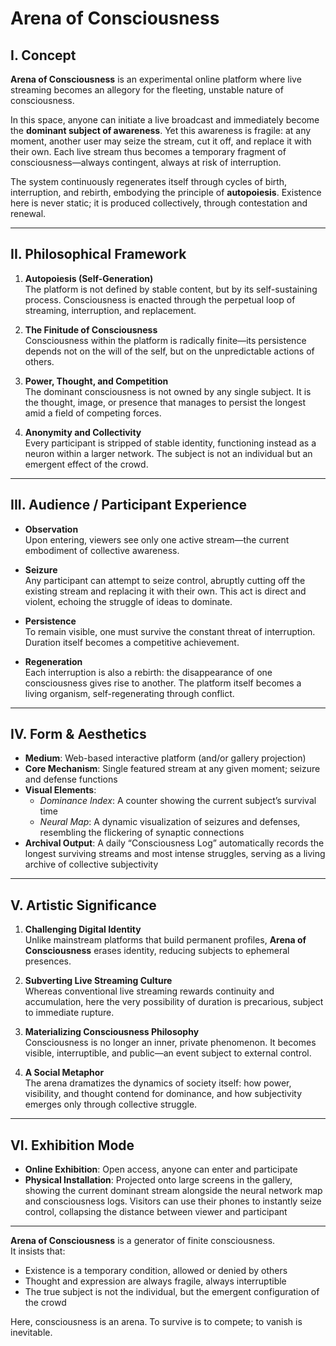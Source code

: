 # Arena of Consciousness  

## I. Concept  

**Arena of Consciousness** is an experimental online platform where live streaming becomes an allegory for the fleeting, unstable nature of consciousness.  

In this space, anyone can initiate a live broadcast and immediately become the **dominant subject of awareness**. Yet this awareness is fragile: at any moment, another user may seize the stream, cut it off, and replace it with their own. Each live stream thus becomes a temporary fragment of consciousness—always contingent, always at risk of interruption.  

The system continuously regenerates itself through cycles of birth, interruption, and rebirth, embodying the principle of **autopoiesis**. Existence here is never static; it is produced collectively, through contestation and renewal.  

---

## II. Philosophical Framework  

1. **Autopoiesis (Self-Generation)**  
   The platform is not defined by stable content, but by its self-sustaining process. Consciousness is enacted through the perpetual loop of streaming, interruption, and replacement.  

2. **The Finitude of Consciousness**  
   Consciousness within the platform is radically finite—its persistence depends not on the will of the self, but on the unpredictable actions of others.  

3. **Power, Thought, and Competition**  
   The dominant consciousness is not owned by any single subject. It is the thought, image, or presence that manages to persist the longest amid a field of competing forces.  

4. **Anonymity and Collectivity**  
   Every participant is stripped of stable identity, functioning instead as a neuron within a larger network. The subject is not an individual but an emergent effect of the crowd.  

---

## III. Audience / Participant Experience  

- **Observation**  
  Upon entering, viewers see only one active stream—the current embodiment of collective awareness.  

- **Seizure**  
  Any participant can attempt to seize control, abruptly cutting off the existing stream and replacing it with their own. This act is direct and violent, echoing the struggle of ideas to dominate.  

- **Persistence**  
  To remain visible, one must survive the constant threat of interruption. Duration itself becomes a competitive achievement.  

- **Regeneration**  
  Each interruption is also a rebirth: the disappearance of one consciousness gives rise to another. The platform itself becomes a living organism, self-regenerating through conflict.  

---

## IV. Form & Aesthetics  

- **Medium**: Web-based interactive platform (and/or gallery projection)  
- **Core Mechanism**: Single featured stream at any given moment; seizure and defense functions  
- **Visual Elements**:  
  - *Dominance Index*: A counter showing the current subject’s survival time  
  - *Neural Map*: A dynamic visualization of seizures and defenses, resembling the flickering of synaptic connections  
- **Archival Output**: A daily “Consciousness Log” automatically records the longest surviving streams and most intense struggles, serving as a living archive of collective subjectivity  

---

## V. Artistic Significance  

1. **Challenging Digital Identity**  
   Unlike mainstream platforms that build permanent profiles, **Arena of Consciousness** erases identity, reducing subjects to ephemeral presences.  

2. **Subverting Live Streaming Culture**  
   Whereas conventional live streaming rewards continuity and accumulation, here the very possibility of duration is precarious, subject to immediate rupture.  

3. **Materializing Consciousness Philosophy**  
   Consciousness is no longer an inner, private phenomenon. It becomes visible, interruptible, and public—an event subject to external control.  

4. **A Social Metaphor**  
   The arena dramatizes the dynamics of society itself: how power, visibility, and thought contend for dominance, and how subjectivity emerges only through collective struggle.  

---

## VI. Exhibition Mode  

- **Online Exhibition**: Open access, anyone can enter and participate  
- **Physical Installation**: Projected onto large screens in the gallery, showing the current dominant stream alongside the neural network map and consciousness logs. Visitors can use their phones to instantly seize control, collapsing the distance between viewer and participant  

---

**Arena of Consciousness** is a generator of finite consciousness.  
It insists that:  

- Existence is a temporary condition, allowed or denied by others  
- Thought and expression are always fragile, always interruptible  
- The true subject is not the individual, but the emergent configuration of the crowd  

Here, consciousness is an arena. To survive is to compete; to vanish is inevitable.  
